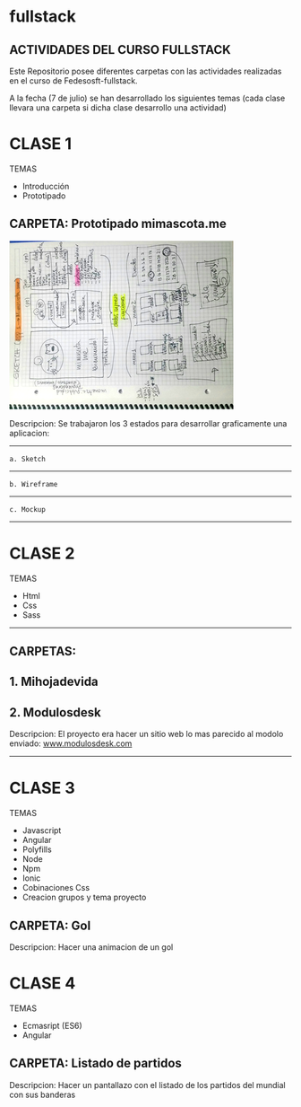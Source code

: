 # fullstack
## ACTIVIDADES DEL CURSO FULLSTACK

Este Repositorio posee diferentes carpetas con las actividades realizadas en el curso de Fedesosft-fullstack.

A la fecha (7 de julio) se han desarrollado los siguientes temas
(cada clase llevara una carpeta si dicha clase desarrollo una actividad)

# CLASE 1
TEMAS
* Introducción
* Prototipado

## **CARPETA: Prototipado mimascota.me**

![IMAGE](sketch.jpg "Sketch")

Descripcion: Se trabajaron los 3 estados para desarrollar graficamente una aplicacion:

---
    a. Sketch
---
    b. Wireframe 
---
    c. Mockup
---

# CLASE 2
TEMAS
* Html
* Css
* Sass

---
**CARPETAS:** 
---
**1. Mihojadevida**
---
**2. Modulosdesk**
---
Descripcion: El proyecto era hacer un sitio web lo mas parecido al modolo enviado: www.modulosdesk.com

---
# CLASE 3

TEMAS
* Javascript
* Angular
* Polyfills
* Node
* Npm
* Ionic
* Cobinaciones Css
* Creacion grupos y tema proyecto

**CARPETA: Gol**
---
Descripcion: Hacer una animacion de un gol

# CLASE 4

TEMAS
* Ecmasript (ES6)
* Angular

**CARPETA: Listado de partidos**
---
Descripcion: Hacer un pantallazo con el listado de los partidos del mundial con sus banderas

